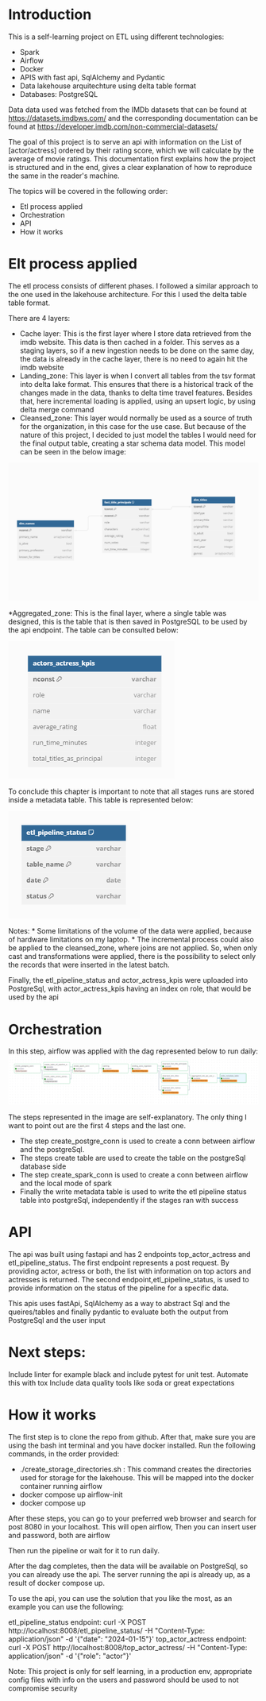 # Introduction
This is a self-learning project on ETL using different technologies:
 * Spark
 * Airflow
 * Docker
 * APIS with fast api, SqlAlchemy and Pydantic
 * Data lakehouse arquitechture using delta table format
 * Databases: PostgreSQL
 
 Data data used was fetched from the IMDb datasets that can be found at https://datasets.imdbws.com/ and the corresponding documentation can be found at https://developer.imdb.com/non-commercial-datasets/

 The goal of this project is to serve an api with information on the List of [actor/actress] ordered by their rating score, which we will calculate by the average of movie ratings. This documentation first explains how the project is structured and in the end, gives a clear explanation of how to reproduce the same in the reader's machine.

 The topics will be covered in the following order:
 * Etl process applied
 * Orchestration
 * API
 * How it works


# Elt process applied
The etl process consists of different phases. I followed a similar approach to the one used in the lakehouse architecture. For this I used the delta table table format.

There are 4 layers:
* Cache layer: This is the first layer where I store data retrieved from the imdb website. This data is then cached in a folder. This serves as a staging layers, so if a new ingestion needs to be done on the same day, the data is already in the cache layer, there is no need to again hit the imdb website
* Landing_zone: This layer is when I convert all tables from the tsv format into delta lake format. This ensures that there is a historical track of the changes made in the data, thanks to delta time travel features. Besides that, here incremental loading is applied, using an upsert logic, by using delta merge command
* Cleansed_zone: This layer would normally be used as a source of truth for the organization, in this case for the use case. But because of the nature of this project, I decided to just model the tables I would need for the final output table, creating a star schema data model. This model can be seen in the below image:

![Alt text](image.png)

*Aggregated_zone: This is the final layer, where a single table was designed, this is the table that is then saved in PostgreSQL to be used by the api endpoint. The table can be consulted below:

![Alt text](image-2.png)

To conclude this chapter is important to note that all stages runs are stored inside a metadata table. This table is represented below:

 ![](image-3.png)


Notes:
    * Some limitations of the volume of the data were applied, because of hardware limitations on my laptop. 
    * The incremental process could also be applied to the cleansed_zone, where joins are not applied. So, when only cast and transformations were applied, there is the possibility to select only the records that were inserted in the latest batch.

Finally, the etl_pipeline_status and actor_actress_kpis were uploaded into PostgreSql, with actor_actress_kpis having an index on role,
that would be used by the api

# Orchestration

In this step, airflow was applied with the dag represented below to run daily: 
![Alt text](image-4.png)

The steps represented in the image are self-explanatory. The only thing I want to point out are the first 4 steps and the last one. 
* The step create_postgre_conn is used to create a conn between airflow and the postgreSql.
* The steps create table are used to create the table on the postgreSql database side
* The step create_spark_conn is used to create a conn between airflow and the local mode of spark
* Finally the write metadata table is used to write the etl pipeline status table into postgreSql, independently if the stages ran with success

# API

The api was built using fastapi and has 2 endpoints top_actor_actress and etl_pipeline_status. The first endpoint represents a post request. By providing actor, actress or both, the list with information on top actors and actresses is returned. The second endpoint,etl_pipeline_status, is used to provide information on the status of the pipeline for a specific data.

This apis uses fastApi, SqlAlchemy as a way to abstract Sql and the queires/tables and finally pydantic to evaluate both the output from PostgreSql and the user input


# Next steps:

Include linter for example black and include pytest for unit test. Automate this with tox
Include data quality tools like soda or great expectations


# How it works

The first step is to clone the repo from github. After that, make sure you are using the bash int terminal and you have docker installed. Run the following commands, in the order provided:

* ./create_storage_directories.sh : This command creates the directories used for storage for the lakehouse. This will be mapped into the docker container running airflow
* docker compose up airflow-init
* docker compose up

After these steps, you can go to your preferred web browser and search for post 8080 in your localhost. This will open airflow, 
Then you can insert user and password, both are airflow

Then run the pipeline or wait for it to run daily. 

After the dag completes, then the data will be available on PostgreSql, so you can already use the api. The server running the api is 
already up, as a result of docker compose up.

To use the api, you can use the solution that you like the most, as an example you can use the following:

etl_pipeline_status endpoint: curl -X POST http://localhost:8008/etl_pipeline_status/ -H "Content-Type: application/json" -d '{"date": "2024-01-15"}'
top_actor_actress endpoint: curl -X POST http://localhost:8008/top_actor_actress/ -H "Content-Type: application/json" -d '{"role": "actor"}'

Note: This project is only for self learning, in a production env, appropriate config files with info on the users and password should be used to not compromise security





